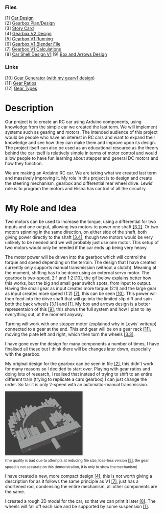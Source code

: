 ### Files
[1] [Car Design](cardesign.jpeg)<br>
[2] [Gearbox Plan/Design](grearboxplan_design.jpeg)<br>
[3] [Story Card](storycard_components.jpeg)<br>
[4] [Gearbox V2 Design](gearboxv2%20compact_design.jpeg)<br>
[5] [Gearbox V1 Running](gearboxv1%20angleview_complete.mkv)<br>
[6] [Gearbox V1 Blender File](gearboxv1.blend)<br>
[7] [Gearbox V1 Calculations](gearboxv1%20calculations.txt)<br>
[8] [Car Shell Design V1](carpototyperobotics.blend)
[9] [Box and Arrows Design](robocar_box_arrow.jpg)

### Links
[10] [Gear Generator (with my gearv1 design)](https://shorturl.at/dGQU8)<br><!--https://geargenerator.com/#200,200,100,6,0,0,341.40000000000146,4,1,12,3,4,20,0,0,0,0,0,0,1,6,1.5,4,20,0,0,0,0,0,0,0,24,6,4,20,-35,0,0,0,0,2,1,6,1.5,4,20,-35,0,0,0,0,0,1,3,-35-->
[11] [Gear Ratios](https://woodgears.ca/gear/ratio.html)<br>
[12] [Gear Types](https://khkgears.net/new/gear_knowledge/the-first-step-of-mechanism-design-using-gears/know-about-gear-types-and-relations-between-the-two-shafts.html)


# Description
Our project is to create an RC car using Arduino components, using knowledge from the simple car we created the last term. We will implement systems such as gearing and motors. The intended audience of this project would be people who have an interest in RC cars and want to expand their knowledge and see how they can make them and improve upon its design. The project itself can also be used as an educational resource as the theory behind the car itself is relatively simple in terms of motor control and would allow people to have fun learning about stepper and general DC motors and how they function.

We are making an Arduino RC car. We are taking what we created last term and massively improving it. My role in this project is to design and create the steering mechanism, gearbox and differential rear wheel drive. Lewis' role is to program the motors and Elisha has control of all the circuitry.

# My Role and Idea
Two motors can be used to increase the torque, using a differential for two inputs and one output, allowing two motors to power one shaft [[3.2]](storycard_components.jpeg). Or two motors spinning in the same direction, on either side of the shaft, both giving power directly to the shaft [[3.4]](storycard_components.jpeg), though two motors would be very unlikely to be needed and we will probably just use one motor. This setup of two motors would only be needed if the car ends up being very heavy.

The motor power will be driven into the gearbox which will control the torque and speed depending on the terrain. The design that I have created currently only supports manual transmission (without a clutch). Meaning at the moment, shifting has to be done using an external servo motor. The gearbox is two-speed, 2:1 and 1:2 [[10]](https://woodgears.ca/gear/ratio.html), the gif below explains better how this works, but the big and small gear switch spots, from input to output. Having the small gear as input creates more torque (2:1) and the large gear as input creates more speed (1:2) [[7]](gearboxv1%20calculations.txt), this can be seen [[10]](https://shorturl.at/dGQU8). This power will then feed into the drive shaft that will go into the limited slip diff and spin both the back wheels [[3.1]](storycard_components.jpeg) and [[1]](cardesign.jpeg). My box and arrows design is a better representaion of this [[9]](robocar_box_arrow.jpg), this shows the full system and how I plan to lay everything out, at the moment anyway.

Turning will work with one stepper motor (explained why in Lewis' writeup) connected to a gear at the end. This end gear will be on a gear rack [[11]](https://khkgears.net/new/gear_knowledge/the-first-step-of-mechanism-design-using-gears/know-about-gear-types-and-relations-between-the-two-shafts.html), moving the plate left and right, which then turn the wheels [[3.3]](storycard_components.jpeg).

I have gone over the design for many components a number of times, I have finalised all these but I think there will be changes later down, especially with the gearbox.

My original design for the gearbox can be seen in file [[2]](grearboxplan_design.jpeg), this didn't work for many reasons so I decided to start over. Playing with gear ratios and doing lots of research, I realised that instead of trying to shift to an entire different train (trying to replicate a cars gearbox) I can just change the order. So far it is only 2-speed with an automatic-manual transmission. 

![gearboxv1 angleview_complete_compressed.gif](https://github.com/vakkD/robocarfinal/blob/main/gearboxv1%20angleview_complete_compressed.gif)
<br><sub>(the quality is bad due to attempts at reducing file size, loss-less version [[5]](https://github.com/vakkD/robocarfinal/blob/main/gearboxv1%20angleview_complete.mkv), the gear speed is not accurate on this demonstration, it is only to show the mechanism)</sub>

I have created a new, more compact design [[4]](gearboxv1%20angleview_complete.mkv), this is not worth giving a description for as it follows the same principle as V1 [[7]](gearboxv1%20calculations.txt), just has a shortened rod, condensing the entire mechanism, all other components are the same.

I created a rough 3D model for the car, so that we can print it later [[8]](carpototyperobotics.blend). The wheels will fall off each side and be supported by some suspension [[1]](cardesign.jpeg).
